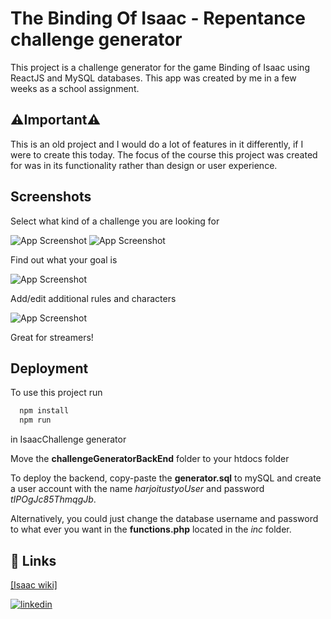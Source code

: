 
# The Binding Of Isaac - Repentance challenge generator

This project is a challenge generator for the game Binding of Isaac using ReactJS and MySQL databases. This app was created by me in a few weeks as a school assignment.




 ## ⚠️Important⚠️
This is an old project and I would do a lot of features in it differently, if I were to create this today. The focus of the course this project was created for was in its functionality rather than design or user experience.

## Screenshots

Select what kind of a challenge you are looking for



![App Screenshot](https://github.com/HabbuBB/isaacChallengeGenerator/blob/master/src/img/DemoCapture3.PNG)
![App Screenshot](https://github.com/HabbuBB/isaacChallengeGenerator/blob/master/src/img/DemoCapture2.PNG)

Find out what your goal is

![App Screenshot](https://github.com/HabbuBB/isaacChallengeGenerator/blob/master/src/img/DemoCapture.PNG)


Add/edit additional rules and characters

![App Screenshot](https://github.com/HabbuBB/isaacChallengeGenerator/blob/master/src/img/DemoCapture4.PNG)

Great for streamers!


## Deployment

To use this project run

```bash
  npm install
  npm run
```
in IsaacChallenge generator

Move the __challengeGeneratorBackEnd__ folder to your htdocs folder

To deploy the backend, copy-paste the __generator.sql__ to mySQL and create a user account with the name _harjoitustyoUser_ and password _tIPOgJc85ThmqgJb_.

Alternatively, you could just change the database username and password to what ever you want in the __functions.php__ located in the _inc_ folder.



## 🔗 Links
[[Isaac wiki]](https://bindingofisaacrebirth.fandom.com/wiki/Binding_of_Isaac:_Rebirth_Wiki)


[![linkedin](https://img.shields.io/badge/linkedin-0A66C2?style=for-the-badge&logo=linkedin&logoColor=white)](https://www.linkedin.com/in/aleksi-hannula-127007226/)

